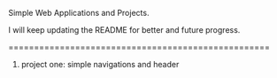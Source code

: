 Simple Web Applications and Projects.

I will keep updating the README for better and future progress.

===================================================
1. project one: simple navigations and header
